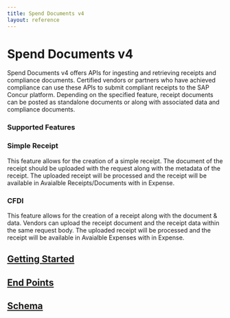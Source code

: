 ```yaml
---
title: Spend Documents v4
layout: reference
---
```


# Spend Documents v4 

Spend Documents v4 offers APIs for ingesting and retrieving receipts and compliance documents. Certified vendors or partners who have achieved compliance can use these APIs to submit compliant receipts to the SAP Concur platform. Depending on the specified feature, receipt documents can be posted as standalone documents or along with associated data and compliance documents.
### Supported Features ### 

### Simple Receipt ### 

This feature allows for the creation of a simple receipt. The document of the receipt should be uploaded with the request along with the metadata of the receipt. The uploaded receipt will be processed and the receipt will be available in Avaialble Receipts/Documents with in Expense.

### CFDI ### 

This feature allows for the creation of a receipt along with the document & data. Vendors can upload the receipt document and the receipt data within the same request body. The uploaded receipt will be processed and the receipt will be available in Avaialble Expenses with in Expense.

## [Getting Started](./getting-started.md)

## [End Points](./endpoints.md)

## [Schema](./schema.md)






